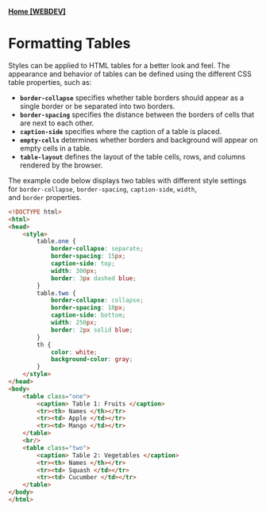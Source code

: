 **[Home [WEBDEV]](WEBDEV11LEC.md#^MIDCH6)**

# Formatting Tables
Styles can be applied to HTML tables for a better look and feel.
The appearance and behavior of tables can be defined using the different CSS table properties, such as:
-   **`border-collapse`** specifies whether table borders should appear as a single border or be separated into two borders.
-   **`border-spacing`** specifies the distance between the borders of cells that are next to each other.   
-   **`caption-side`** specifies where the caption of a table is placed.    
-   **`empty-cells`** determines whether borders and background will appear on empty cells in a table.
-   **`table-layout`** defines the layout of the table cells, rows, and columns rendered by the browser.

The example code below displays two tables with different style settings for `border-collapse`, `border-spacing`, `caption-side`, `width`, and `border` properties.
```HTML
<!DOCTYPE html>
<html>
<head>
	<style>
		table.one {
			border-collapse: separate;
			border-spacing: 15px;
			caption-side: top;
			width: 300px;
			border: 3px dashed blue;
		}
		table.two {
			border-collapse: collapse;
			border-spacing: 10px;
			caption-side: bottom;
			width: 250px;
			border: 2px solid blue;
		}
		th {
			color: white;  
			background-color: gray;    
		}
	</style>
</head>
<body>
	<table class="one">
		<caption> Table 1: Fruits </caption>
		<tr><th> Names </th></tr>
		<tr><td> Apple </td></tr>
		<tr><td> Mango </td></tr>
	</table>
	<br/>
	<table class="two">
		<caption> Table 2: Vegetables </caption>
		<tr><th> Names </th></tr>
		<tr><td> Squash </td></tr>
		<tr><td> Cucumber </td></tr>
	</table> 
</body>
</html>
```